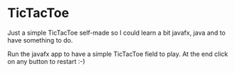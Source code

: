 # TicTacToe
Just a simple TicTacToe self-made so I could learn a bit javafx, java and to have something to do.

Run the javafx app to have a simple TicTacToe field to play. At the end click on any button to restart :-)
